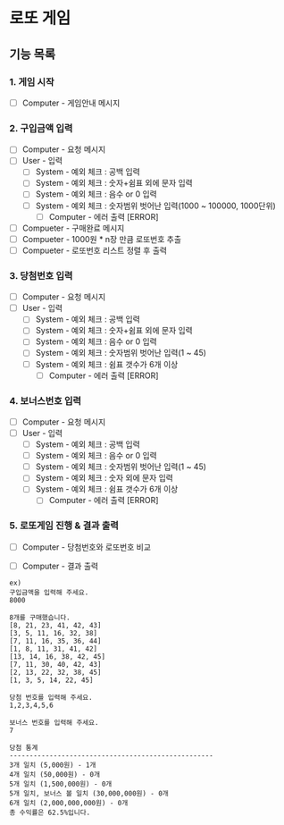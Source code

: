 # 로또 게임
## 기능 목록

### 1. 게임 시작
- [ ] Computer - 게임안내 메시지 <br>

### 2. 구입금액 입력
- [ ] Computer - 요청 메시지
- [ ] User - 입력
  - [ ] System - 예외 체크 : 공백 입력
  - [ ] System - 예외 체크 : 숫자+쉼표 외에 문자 입력
  - [ ] System - 예외 체크 : 음수 or 0 입력
  - [ ] System - 예외 체크 : 숫자범위 벗어난 입력(1000 ~ 100000, 1000단위)
    - [ ] Computer - 에러 출력 [ERROR]

- [ ] Compueter - 구매완료 메시지
- [ ] Compueter - 1000원 * n장 만큼 로또번호 추출
- [ ] Compueter - 로또번호 리스트 정렬 후 출력  <br>

### 3. 당첨번호 입력
- [ ] Computer - 요청 메시지
- [ ] User - 입력
  - [ ] System - 예외 체크 : 공백 입력
  - [ ] System - 예외 체크 : 숫자+쉼표 외에 문자 입력
  - [ ] System - 예외 체크 : 음수 or 0 입력
  - [ ] System - 예외 체크 : 숫자범위 벗어난 입력(1 ~ 45)
  - [ ] System - 예외 체크 : 쉼표 갯수가 6개 이상
    - [ ] Computer - 에러 출력 [ERROR] <br>

### 4. 보너스번호 입력
- [ ] Computer - 요청 메시지
- [ ] User - 입력
  - [ ] System - 예외 체크 : 공백 입력
  - [ ] System - 예외 체크 : 음수 or 0 입력
  - [ ] System - 예외 체크 : 숫자범위 벗어난 입력(1 ~ 45)
  - [ ] System - 예외 체크 : 숫자 외에 문자 입력
  - [ ] System - 예외 체크 : 쉼표 갯수가 6개 이상
    - [ ] Computer - 에러 출력 [ERROR] <br>

### 5. 로또게임 진행 & 결과 출력
- [ ] Computer - 당첨번호와 로또번호 비교
- [ ] Computer - 결과 출력


```
ex)
구입금액을 입력해 주세요.
8000

8개를 구매했습니다.
[8, 21, 23, 41, 42, 43]
[3, 5, 11, 16, 32, 38]
[7, 11, 16, 35, 36, 44]
[1, 8, 11, 31, 41, 42]
[13, 14, 16, 38, 42, 45]
[7, 11, 30, 40, 42, 43]
[2, 13, 22, 32, 38, 45]
[1, 3, 5, 14, 22, 45]

당첨 번호를 입력해 주세요.
1,2,3,4,5,6

보너스 번호를 입력해 주세요.
7

당첨 통계
---------------------------------------------------
3개 일치 (5,000원) - 1개
4개 일치 (50,000원) - 0개
5개 일치 (1,500,000원) - 0개
5개 일치, 보너스 볼 일치 (30,000,000원) - 0개
6개 일치 (2,000,000,000원) - 0개
총 수익률은 62.5%입니다.
```